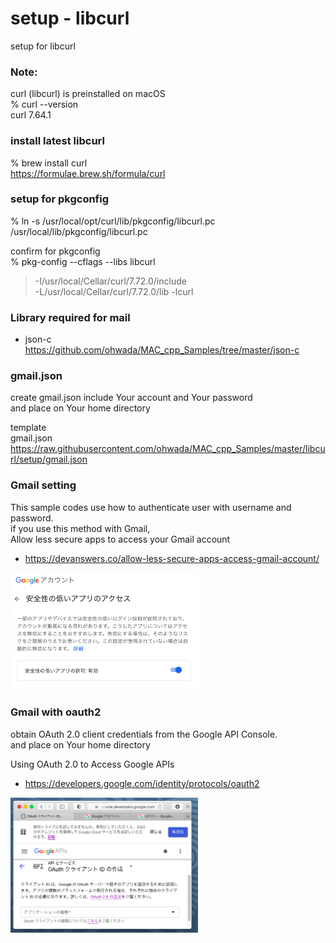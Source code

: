 setup - libcurl
===============

setup for libcurl <br/>


### Note: 
curl (libcurl) is preinstalled on macOS <br/>
% curl --version <br/>
curl 7.64.1  <br/>


###  install latest libcurl
% brew install curl <br/>
https://formulae.brew.sh/formula/curl <br/>

### setup for pkgconfig
% ln -s /usr/local/opt/curl/lib/pkgconfig/libcurl.pc /usr/local/lib/pkgconfig/libcurl.pc <br/>

confirm for pkgconfig <br/>
% pkg-config --cflags --libs libcurl <br/>
> -I/usr/local/Cellar/curl/7.72.0/include <br/>
> -L/usr/local/Cellar/curl/7.72.0/lib -lcurl <br/>


### Library required for mail
- json-c <br/>
https://github.com/ohwada/MAC_cpp_Samples/tree/master/json-c<br/>

### gmail.json
create gmail.json include Your account and Your password <br/>
and place on Your home directory <br/>

template <br/>
gmail.json <br/>
https://raw.githubusercontent.com/ohwada/MAC_cpp_Samples/master/libcurl/setup/gmail.json <br/>


### Gmail setting
This sample codes use how to authenticate user with username and password. <br/>
if you use this method with Gmail, <br/>
Allow less secure apps to access your Gmail account <br/>
- https://devanswers.co/allow-less-secure-apps-access-gmail-account/ <br/>

<img src="https://raw.githubusercontent.com/ohwada/MAC_cpp_Samples/master/libcurl/setup/images/google_acount.png" width="300" />

### Gmail with oauth2
obtain OAuth 2.0 client credentials from the Google API Console. <br/>
and place on Your home directory <br/>

Using OAuth 2.0 to Access Google APIs <br/> 
- https://developers.google.com/identity/protocols/oauth2 <br/>

<img src="https://raw.githubusercontent.com/ohwada/MAC_cpp_Samples/master/libcurl/setup/images/google_api_console.png" width="300" />
